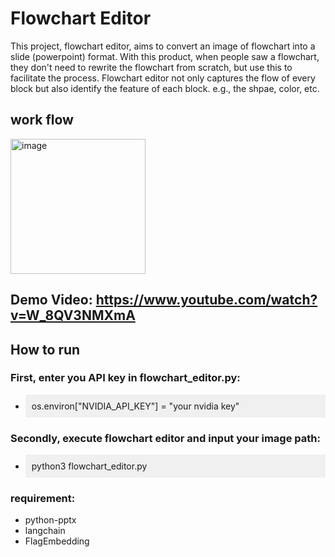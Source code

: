 # Flowchart Editor

This project, flowchart editor, aims to convert an image of flowchart into a slide (powerpoint) format. With this product, when people saw a flowchart, they don't need to rewrite the flowchart from scratch, 
but use this to facilitate the process. Flowchart editor not only captures the flow of every block but also identify the feature of each block. e.g., the shpae, color, etc.

## work flow 

<img width="216" alt="image" src="https://github.com/ryanrwei/nvidia_ai_agent_contest_flowchart_editor/assets/55873378/9657bbd9-264c-4b82-abeb-022628862c58">

## Demo Video: https://www.youtube.com/watch?v=W_8QV3NMXmA

## How to run 

### First, enter you API key in flowchart_editor.py:

- <p style="background-color: #f0f0f0; padding: 10px;">os.environ["NVIDIA_API_KEY"] = "your nvidia key"</p>

### Secondly, execute flowchart editor and input your image path:

- <p style="background-color: #f0f0f0; padding: 10px;">python3 flowchart_editor.py</p>

### requirement:
- python-pptx
- langchain
- FlagEmbedding
